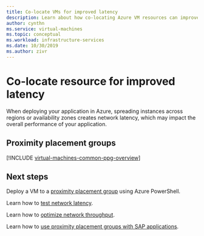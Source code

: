 ```yaml
---
title: Co-locate VMs for improved latency
description: Learn about how co-locating Azure VM resources can improve latency.
author: cynthn
ms.service: virtual-machines
ms.topic: conceptual
ms.workload: infrastructure-services
ms.date: 10/30/2019
ms.author: zivr
---
```


# Co-locate resource for improved latency

When deploying your application in Azure, spreading instances across regions or availability zones creates network latency, which may impact the overall performance of your application. 


## Proximity placement groups 

[!INCLUDE [virtual-machines-common-ppg-overview](../../../includes/virtual-machines-common-ppg-overview.md)]

## Next steps

Deploy a VM to a [proximity placement group](proximity-placement-groups.md) using Azure PowerShell.

Learn how to [test network latency](../../virtual-network/virtual-network-test-latency.md?toc=%252fazure%252fvirtual-machines%252fwindows%252ftoc.json).

Learn how to [optimize network throughput](../../virtual-network/virtual-network-optimize-network-bandwidth.md?toc=%2fazure%2fvirtual-machines%2fwindows%2ftoc.json).  

Learn how to [use proximity placement groups with SAP applications](../workloads/sap/sap-proximity-placement-scenarios.md?toc=%2fazure%2fvirtual-machines%2fwindows%2ftoc.json).